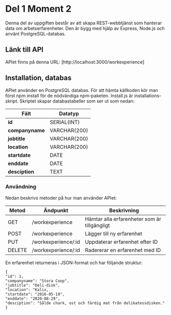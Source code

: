 # Del 1 Moment 2
Denna del av uppgiften består av att skapa REST-webbtjänst som hanterar data om arbetserfarenheter. 
Den är bygg med hjälp av Express, Node.js och använt PostgreSQL-databas.

## Länk till API
APIet finns på denna URL: [http://localhost:3000/workexperience]

## Installation, databas
APIet använder en PostgreSQL databas. För att hämta källkoden kör man först npm install för de nödvändiga npm-paketen. Install.js är installations-skript.
Skriptet skapar databastabeller som ser ut som nedan:

| Fält              | Datatyp       |
|-------------------|---------------|
|**id**             | SERIAL(INT)   |
|**companyname**    | VARCHAR(200)  |
|**jobtitle**       | VARCHAR(200)  |
|**location**       | VARCHAR(200)  |
|**startdate**      | DATE          |
|**enddate**        | DATE          |
|**desciption**     | TEXT          |

### Användning
Nedan beskrivs metoder på hur man använder APIet:

| Metod             | Ändpunkt              | Beskrivning                                       |
|-------------------|-----------------------|---------------------------------------------------|
|GET                | /workexperience       | Hämtar alla erfarenheter som är tillgängligt      |
|POST               | /workexperience       | Lägger till ny erfarenhet                         |
|PUT                | /workexperience/:id   | Uppdaterar erfarenhet efter ID                    |
|DELETE             | /workexperience/:id   | Radererar en erfarenhet med ID                    |


En erfarenhet returneras i JSON-format och har följande struktur:

``` 
{
"id": 1,
"companyname": "Stora Coop",
"jobtitle": "Deli-disk",
"location": "Kalix,
"startdate": "2016-05-19",
"enddate": "2020-08-29",
"desciption": "Sålde chark, ost och färdig mat från delikatessdisken."
}
